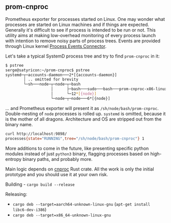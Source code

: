 prom-cnproc
---

Prometheus exporter for processes started on Linux. One may wonder what processes are started on Linux machines and if things are expected. Generally it's difficult to see if process is intended to be run or not. This utility aims at making low-overhead monitoring of every process launch with intention to remove noisy parts of process trees. Events are provided through Linux kernel [Process Events Connector](https://lwn.net/Articles/157150/).

Let's take a typical SystemD process tree and try to find `prom-cnproc` in it:

```bash
$ pstree
serge@satyricon:~/prom-cnproc$ pstree
systemd─┬─accounts-daemon───2*[{accounts-daemon}]
        │ .. omitted for brevity
        └─sh───node─┬─node─┬─bash
                    │      ├─bash───sudo───bash───prom-cnproc-x86-linux───2*[{prom-cnproc}]
                    │      └─12*[{node}]
                    └─node─┬─node───6*[{node}]
```

... and Prometheus exporter will present it as `/sh/node/bash/prom-cnproc`. Double-nesting of `node` processes is rolled up. `systemd` is omitted, because it is the mother of all dragons. Architecture and OS are stripped out from the binary name.

```bash
curl http://localhost:9898/
processes{state="RUNNING",tree="/sh/node/bash/prom-cnproc"} 1
```

More additions to come in the future, like presenting specific python modules instead of just `python3` binary, flagging processes based on high-entropy binary paths, and probably more.

Main logic depends on [cnproc](https://crates.io/crates/cnproc) Rust crate. All the work is only the initial prototype and you should use it at your own risk.

Building - `cargo build --release`

Releasing:

- `cargo deb --target=aarch64-unknown-linux-gnu` (`apt-get install libc6-dev-i386`)
- `cargo deb --target=x86_64-unknown-linux-gnu`